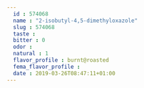 ```yaml
---
  id : 574068
  name : "2-isobutyl-4,5-dimethyloxazole"
  slug : 574068
  taste : 
  bitter : 0
  odor : 
  natural : 1
  flavor_profile : burnt@roasted
  fema_flavor_profile : 
  date : 2019-03-26T08:47:11+01:00
---
```



